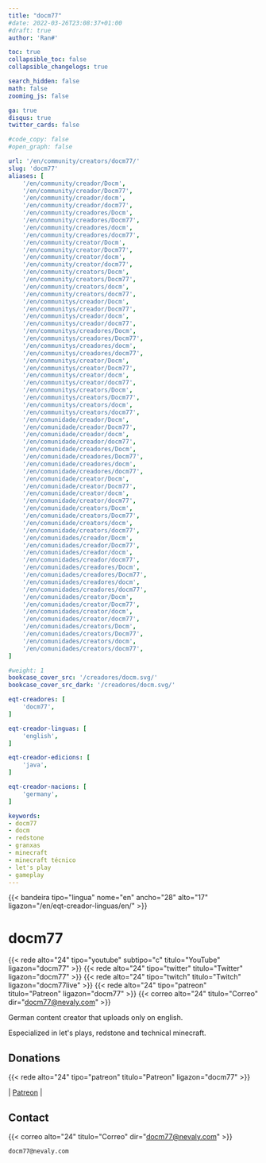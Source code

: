 ```yaml
---
title: "docm77"
#date: 2022-03-26T23:08:37+01:00
#draft: true
author: 'Ran#'

toc: true
collapsible_toc: false
collapsible_changelogs: true

search_hidden: false
math: false
zooming_js: false

ga: true
disqus: true
twitter_cards: false

#code_copy: false
#open_graph: false

url: '/en/community/creators/docm77/'
slug: 'docm77'
aliases: [
    '/en/community/creador/Docm',
    '/en/community/creador/Docm77',
    '/en/community/creador/docm',
    '/en/community/creador/docm77',
    '/en/community/creadores/Docm',
    '/en/community/creadores/Docm77',
    '/en/community/creadores/docm',
    '/en/community/creadores/docm77',
    '/en/community/creator/Docm',
    '/en/community/creator/Docm77',
    '/en/community/creator/docm',
    '/en/community/creator/docm77',
    '/en/community/creators/Docm',
    '/en/community/creators/Docm77',
    '/en/community/creators/docm',
    '/en/community/creators/docm77',
    '/en/communitys/creador/Docm',
    '/en/communitys/creador/Docm77',
    '/en/communitys/creador/docm',
    '/en/communitys/creador/docm77',
    '/en/communitys/creadores/Docm',
    '/en/communitys/creadores/Docm77',
    '/en/communitys/creadores/docm',
    '/en/communitys/creadores/docm77',
    '/en/communitys/creator/Docm',
    '/en/communitys/creator/Docm77',
    '/en/communitys/creator/docm',
    '/en/communitys/creator/docm77',
    '/en/communitys/creators/Docm',
    '/en/communitys/creators/Docm77',
    '/en/communitys/creators/docm',
    '/en/communitys/creators/docm77',
    '/en/comunidade/creador/Docm',
    '/en/comunidade/creador/Docm77',
    '/en/comunidade/creador/docm',
    '/en/comunidade/creador/docm77',
    '/en/comunidade/creadores/Docm',
    '/en/comunidade/creadores/Docm77',
    '/en/comunidade/creadores/docm',
    '/en/comunidade/creadores/docm77',
    '/en/comunidade/creator/Docm',
    '/en/comunidade/creator/Docm77',
    '/en/comunidade/creator/docm',
    '/en/comunidade/creator/docm77',
    '/en/comunidade/creators/Docm',
    '/en/comunidade/creators/Docm77',
    '/en/comunidade/creators/docm',
    '/en/comunidade/creators/docm77',
    '/en/comunidades/creador/Docm',
    '/en/comunidades/creador/Docm77',
    '/en/comunidades/creador/docm',
    '/en/comunidades/creador/docm77',
    '/en/comunidades/creadores/Docm',
    '/en/comunidades/creadores/Docm77',
    '/en/comunidades/creadores/docm',
    '/en/comunidades/creadores/docm77',
    '/en/comunidades/creator/Docm',
    '/en/comunidades/creator/Docm77',
    '/en/comunidades/creator/docm',
    '/en/comunidades/creator/docm77',
    '/en/comunidades/creators/Docm',
    '/en/comunidades/creators/Docm77',
    '/en/comunidades/creators/docm',
    '/en/comunidades/creators/docm77',
]

#weight: 1
bookcase_cover_src: '/creadores/docm.svg/'
bookcase_cover_src_dark: '/creadores/docm.svg/'

eqt-creadores: [
    'docm77',
]

eqt-creador-linguas: [
    'english',
]

eqt-creador-edicions: [
    'java',
]

eqt-creador-nacions: [
    'germany',
]

keywords:
- docm77
- docm
- redstone
- granxas
- minecraft
- minecraft técnico
- let's play
- gameplay
---
```


{{< bandeira tipo="lingua" nome="en" ancho="28" alto="17" ligazon="/en/eqt-creador-linguas/en/" >}}

# docm77

{{< rede alto="24" tipo="youtube" subtipo="c" titulo="YouTube" ligazon="docm77" >}}
{{< rede alto="24" tipo="twitter" titulo="Twitter" ligazon="docm77" >}}
{{< rede alto="24" tipo="twitch" titulo="Twitch" ligazon="docm77live" >}}
{{< rede alto="24" tipo="patreon" titulo="Patreon" ligazon="docm77" >}}
{{< correo alto="24" titulo="Correo" dir="docm77@nevaly.com" >}}

German content creator that uploads only on english.

Especialized in let's plays, redstone and technical minecraft.

## Donations

{{< rede alto="24" tipo="patreon" titulo="Patreon" ligazon="docm77" >}}

|
[Patreon](https://www.patreon.com/docm77)
|

## Contact

{{< correo alto="24" titulo="Correo" dir="docm77@nevaly.com" >}}

```
docm77@nevaly.com
```
